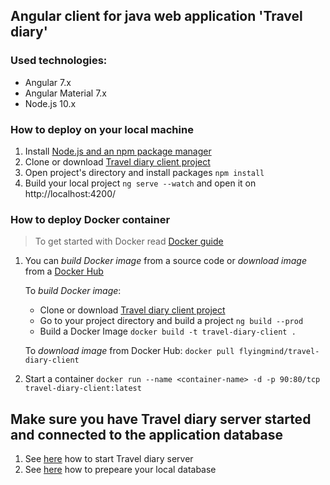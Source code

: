 ## Angular client for java web application 'Travel diary'
### Used technologies:
* Angular 7.x
* Angular Material 7.x
* Node.js 10.x

### How to deploy on your local machine
1. Install [Node.js and an npm package manager](https://nodejs.org/en/download/)
2. Clone or download [Travel diary client project](https://github.com/kverchi/travel-diary-client.git)
3. Open project's directory and install packages `npm install`
4. Build your local project `ng serve --watch` and open it on http://localhost:4200/

### How to deploy Docker container
> To get started with Docker read [Docker guide](https://docs.docker.com/get-started/)
1. You can *build Docker image* from a source code or *download image* from a [Docker Hub](https://hub.docker.com)
   
   To *build Docker image*:
   * Clone or download [Travel diary client project](https://github.com/kverchi/travel-diary-client.git)
   * Go to your project directory and build a project 
     `ng build --prod`
   * Build a Docker Image
     `docker build -t travel-diary-client .`
   
   To *download image* from Docker Hub:
     `docker pull flyingmind/travel-diary-client`
 2. Start a container
   `docker run --name <container-name> -d -p 90:80/tcp travel-diary-client:latest`
   
 ## Make sure you have Travel diary server started and connected to the application database
   1. See [here](https://github.com/kverchi/travel-diary-server) how to start Travel diary server
   2. See [here](https://github.com/kverchi/diary-db-backup/tree/master) how to prepeare your local database
   
